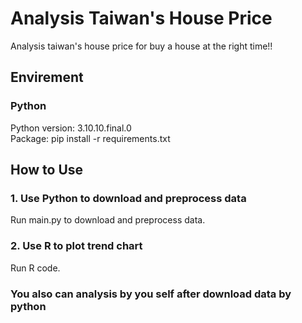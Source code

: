 # Analysis Taiwan's House Price

Analysis taiwan's house price for buy a house at the right time!!

## Envirement

### Python

Python version: 3.10.10.final.0  
Package: pip install -r requirements.txt

## How to Use

### 1. Use Python to download and preprocess data

Run main.py to download and preprocess data.

### 2. Use R to plot trend chart

Run R code.

### You also can analysis by you self after download data by python
